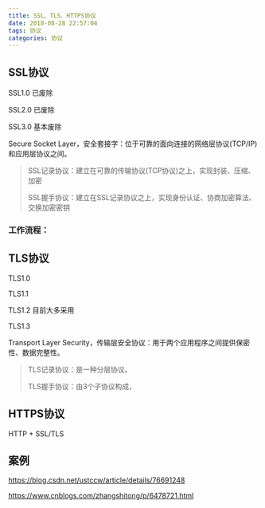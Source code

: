 ```yaml
---
title: SSL、TLS、HTTPS协议
date: 2018-08-28 22:57:04
tags: 协议
categories: 协议
---
```


## SSL协议 ##

SSL1.0 已废除

SSL2.0 已废除

SSL3.0 基本废除

Secure Socket Layer，安全套接字：位于可靠的面向连接的网络层协议(TCP/IP)和应用层协议之间。

> SSL记录协议：建立在可靠的传输协议(TCP协议)之上，实现封装、压缩、加密
> 
> SSL握手协议：建立在SSL记录协议之上，实现身份认证、协商加密算法、交换加密密钥


### 工作流程： ###


## TLS协议 ##

TLS1.0 

TLS1.1

TLS1.2 目前大多采用

TLS1.3

Transport Layer Security，传输层安全协议：用于两个应用程序之间提供保密性、数据完整性。

> TLS记录协议：是一种分层协议。
> 
> TLS握手协议：由3个子协议构成，



## HTTPS协议 ##

HTTP + SSL/TLS



## 案例 ##




https://blog.csdn.net/ustccw/article/details/76691248

https://www.cnblogs.com/zhangshitong/p/6478721.html